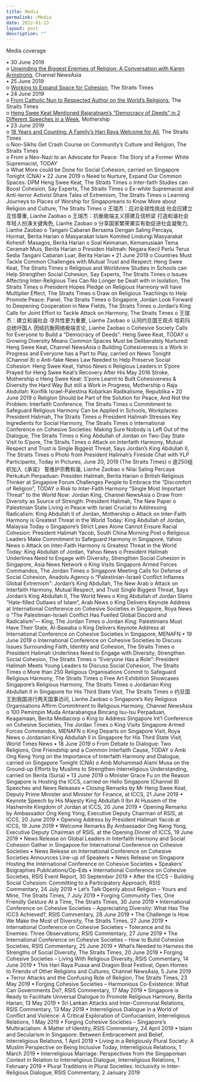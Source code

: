 ```yaml
---
title: Media
permalink: /Media
date: 2022-01-13
layout: post
description: ""
---
```

Media coverage

•	30 June 2019  
o	[Unwinding the Biggest Enemies of Religion: A Conversation with Karen Armstrong](www.channelnewsasia.com/news/singapore/religion-karen-armstrong-unwinding-biggest-enemies-11665658), Channel NewsAsia  
•	25 June 2019  
o	[Working to Expand Space for Cohesion](www.straitstimes.com/opinion/st-editorial/working-to-expand-space-for-cohesion?xtor=CS3-17&utm_source=STSmartphone&utm_medium=share&utm_term=2019-06-26+08%3A21%3A30), The Straits Times  
•	24 June 2019                                                                                     
o	[From Catholic Nun to Respected Author on the World’s Religions](www.straitstimes.com/singapore/from-catholic-nun-to-respected-author-on-the-worlds-religions), The Straits Times  
o	[Heng Swee Keat Mentioned Rajaratnam’s “Democracy of Deeds” in 2 Different Speeches in a Week](https://mothership.sg/2019/06/heng-swee-keat-democracy-of-deeds/), Mothership                                                                               
•	23 June 2019  
o	[18 Years and Counting: A Family’s Hari Raya Welcome for All](https://www.straitstimes.com/singapore/18-years-and-counting-a-familys-hari-raya-welcome-for-all), The Straits Times  
o	Non-Sikhs Get Crash Course on Community’s Culture and Religion, The Straits Times   
o	From a Neo-Nazi to an Advocate for Peace: The Story of a Former White Supremacist, TODAY   
o	What More could be Done for Social Cohesion, carried on Singapore Tonight (CNA)
•	22 June 2019
o	Need to Nurture, Expand Our Common Spaces: DPM Heng Swee Keat, The Straits Times
o	Inter-faith Studies can Boost Cohesion, Say Experts, The Straits Times
o	Ex-white Supremacist and Anti-terror Activist Share Tales of Extremism, The Straits Times
o	Learning Journeys to Places of Worship for Singaporeans to Know More about Religion and Culture, The Straits Times
o	王瑞杰：应对全球性挑战 社会应建立互信尊重, Lianhe Zaobao
o	王瑞杰：抗衡极端主义搭建互信桥梁 打造和谐社会年轻人扮演关键角色, Lianhe Zaobao
o	分享国家繁荣果实有助促进社会凝聚力, Lianhe Zaobao
o	Tangani Cabaran Bersama Dengan Saling Percaya, Hormat, Berita Harian
o	Masyarakat Islam Komited Lindungi Masyarakat Kohesif: Masagos, Berita Harian
o	Soal Keimanan, Kemanusiaan Tema Ceramah Muis, Berita Harian
o	Presiden Halimah: Negara Kecil Perlu Terus Sedia Tangani Cabaran Luar, Berita Harian
•	21 June 2019
o	Countries Must Tackle Common Challenges with Mutual Trust and Respect: Heng Swee Keat, The Straits Times
o	Religious and Worldview Studies in Schools can Help Strengthen Social Cohesion, Say Experts, The Straits Times
o	Issues Affecting Inter-Religious Ties Can No Longer be Dealt with in Isolation, The Straits Times
o	President Hopes Pledge on Religious Harmony will have Multiplier Effect, The Straits Times
o	Draw on Religious Teachings to Help Promote Peace: Panel, The Straits Times
o	Singapore, Jordan Look Forward to Deepening Cooperation in New Fields, The Straits Times
o	Jordan’s King Calls for Joint Effort to Tackle Attack on Harmony, The Straits Times
o	王瑞杰：建立和谐社会 寻共性更为重要, Lianhe Zaobao
o	认同约旦国王观点 哈莉玛总统吁国人 团结抗衡网络极端言论, Lianhe Zaobao
o	Cohesive Society Calls for Everyone to Build a “Democracy of Deeds”: Heng Swee Keat, TODAY
o	Growing Diversity Means Common Spaces Must be Deliberately Nurtured: Heng Swee Keat, Channel NewsAsia
o	Building Cohesiveness is a Work in Progress and Everyone has a Part to Play, carried on News Tonight (Channel 8)
o	Anti-fake News Law Needed to Help Preserve Social Cohesion: Heng Swee Keat, Yahoo News
o	Religious Leaders in S’pore Prayed for Heng Swee Keat’s Recovery After His May 2016 Stroke, Mothership
o	Heng Swee Keat: S’pore Learnt to Built Cohesiveness & Diversity the Hard Way But still a Work in Progress, Mothership
o	Raja Abdullah: Konflik Israel-Palestina Kobarkan Radikalisme, Republika
•	20 June 2019
o	Religion Should be Part of the Solution for Peace, And Not the Problem: Interfaith Conference, The Straits Times
o	Commitment to Safeguard Religious Harmony Can be Applied in Schools, Workplaces: President Halimah, The Straits Times
o	President Halimah Stresses Key Ingredients for Social Harmony, The Straits Times
o	International Conference on Cohesive Societies: Making Sure Nobody is Left Out of the Dialogue, The Straits Times
o	King Abdullah of Jordan on Two-Day State Visit to S’pore, The Straits Times
o	Attack on Interfaith Harmony, Mutual Respect and Trust is Single Biggest Threat, Says Jordan’s King Abdullah II, The Straits Times
o	Photo from President Halimah’s Fireside Chat with YLP Participants, Today in Pictures, June 20, 2019 (The Straits Times)
o	逾250组织加入《承诺》 誓维护宗教和谐, Lianhe Zaobao
o	Nilai Saling Percaya Perkukuh Perpaduan: Presiden Halimah, Berita Harian
o	British Religious Thinker at Singapore Forum Challenges People to Embrace the “Discomfort of Religion”, TODAY
o	Risk to Inter-Faith Harmony “Single Most Important Threat” to the World Now: Jordan King, Channel NewsAsia
o	Draw from Diversity as Source of Strength: President Halimah, The New Paper
o	Palestinian State Living in Peace with Israel Crucial to Addressing Radicalism: King Abdullah II of Jordan, Mothership
o	Attack on Inter-Faith Harmony is Greatest Threat in the World Today: King Abdullah of Jordan, Malaysia Today
o	Singapore’s Strict Laws Alone Cannot Ensure Racial Cohesion: President Halimah Yacob, South China Morning Post
o	Religious Leaders Make Commitment to Safeguard Harmony in Singapore, Yahoo News
o	Attack on Inter-Faith Harmony is Greatest Threat in the World Today: King Abdullah of Jordan, Yahoo News
o	President Halimah Underlines Need to Engage with Diversity, Strengthen Social Cohesion in Singapore, Asia News Network
o	King Visits Singapore Armed Forces Commandos, The Jordan Times
o	Singapore Meeting Calls for Defense of Social Cohesion, Anadolu Agency
o	“Palestinian-Israeli Conflict Inflames Global Extremism”: Jordan’s King Abdullah, The New Arab
o	Attack on Interfaith Harmony, Mutual Respect, and Trust Single Biggest Threat, Says Jordan’s King Abdullah II, The World News
o	King Abdullah of Jordan Slams “Hate-filled Outlaws of Islam”, Arab News
o	King Delivers Keynote Address at International Conference on Cohesive Societies in Singapore, Roya News
o	“The Palestinian-Israeli Conflict Has Fuelled Global Discord and Radicalism”— King, The Jordan Times
o	Jordan King: Palestinians Must Have Their State, Al-Bawaba
o	King Delivers Keynote Address at International Conference on Cohesive Societies in Singapore, MENAFN
•	19 June 2019
o	International Conference on Cohesive Societies to Discuss Issues Surrounding Faith, Identity and Cohesion, The Straits Times
o	President Halimah Underlines Need to Engage with Diversity, Strengthen Social Cohesion, The Straits Times
o	“Everyone Has a Role”: President Halimah Meets Young Leaders to Discuss Social Cohesion, The Straits Times
o	More than 250 Religious Organisations Commit to Safeguard Religious Harmony, The Straits Times
o	Free Art Exhibition Showcases Singapore’s Religious Harmony, The Straits Times
o	Jordanian King Abdullah II in Singapore for His Third State Visit, The Straits Times
o	约旦国王到我国进行两天国事访问, Lianhe Zaobao
o	Singapore’s Key Religious Organisations Affirm Commitment to Religious Harmony, Channel NewsAsia
o	100 Pemimpin Muda Antarabangsa Bincang Isu-Isu Perpaduan, Keagamaan, Berita Mediacorp
o	King to Address Singapore Int’l Conference on Cohesive Societies, The Jordan Times
o	King Visits Singapore Armed Forces Commandos, MENAFN
o	King Departs on Singapore Visit, Roya News
o	Jordanian King Abdullah II in Singapore for His Third State Visit, World Times News
•	18 June 2019
o	From Debate to Dialogue: Two Religions, One Friendship and a Common Interfaith Cause, TODAY
o	Amb Ong Keng Yong on the Importance of Interfaith Harmony and Dialogue, carried on Singapore Tonight (CNA)
o	Amb Mohammad Alami Musa on the Ground-up Efforts by Muslims to Strengthen Interreligious Understanding, carried on Berita (Suria)
•	13 June 2019
o	Minister Grace Fu on the Reason Singapore is Hosting the ICCS, carried on Hello Singapore (Channel 8)
Speeches and News Releases
•	Closing Remarks by Mr Heng Swee Keat, Deputy Prime Minister and Minister for Finance, at ICCS, 21 June 2019
•	Keynote Speech by His Majesty King Abdullah II Ibn Al Hussein of the Hashemite Kingdom of Jordan at ICCS, 20 June 2019
•	Opening Remarks by Ambassador Ong Keng Yong, Executive Deputy Chairman of RSIS, at ICCS, 20 June 2019
•	Opening Address by President Halimah Yacob at ICCS, 19 June 2019
•	Welcome Remarks By Ambassador Ong Keng Yong, Executive Deputy Chairman of RSIS, at the Opening Dinner of ICCS, 19 June 2019
•	News Release on Global Leaders in Interfaith Harmony and Social Cohesion Gather in Singapore for International Conference on Cohesive Societies
•	News Release on International Conference on Cohesive Societies Announces Line-up of Speakers
•	News Release on Singapore Hosting the International Conference on Cohesive Societies
•	Speakers’ Biographies
Publications/Op-Eds
•	International Conference on Cohesive Societies, RSIS Event Report, 30 September 2019
•	After the ICCS – Building Social Cohesion: Committing to a Participatory Approach, RSIS Commentary, 24 July 2019
•	Let’s Talk Openly about Religion – Yours and Mine, The Straits Times, 7 July 2019
•	Forging Community Ties, One Friendly Gesture At a Time, The Straits Times, 30 June 2019
•	International Conference on Cohesive Societies – Appreciating Diversity: What Has The ICCS Achieved?, RSIS Commentary, 28 June 2019
•	The Challenge is How We Make the Most of Diversity, The Straits Times, 27 June 2019
•	International Conference on Cohesive Societies – Tolerance and its Enemies: Three Observations, RSIS Commentary, 27 June 2019
•	The International Conference on Cohesive Societies – How to Build Cohesive Societies, RSIS Commentary, 25 June 2019
•	What’s Needed to Harness the Strengths of Social Diversity, The Straits Times, 20 June 2019
•	Forging Cohesive Societies – Living With Religious Diversity, RSIS Commentary, 14 June 2019
•	This Hari Raya Puasa and Dragon Boat Festival, Open Homes to Friends of Other Religions and Cultures, Channel NewsAsia, 5 June 2019
•	Terror Attacks and the Confusing Role of Religion, The Straits Times, 23 May 2019
•	Forging Cohesive Societies – Harmonious Co-Existence: What Can Governments Do?, RSIS Commentary, 17 May 2019
•	Singapore is Ready to Facilitate Universal Dialogue to Promote Religious Harmony, Berita Harian, 13 May 2019
•	Sri Lankan Attacks and Inter-Communal Relations, RSIS Commentary, 13 May 2019
•	Interreligious Dialogue in a World of Conflict and Violence: A Critical Exploration of Confucianism, Interreligious Relations, 1 May 2019
•	Forging Cohesive Societies – Singapore’s Multiracialism: A Matter of Identity, RSIS Commentary, 24 April 2019
•	Islam and Secularism in Singapore: Between Embracement and Belief, Interreligious Relations, 1 April 2019
•	Living in a Religiously Plural Society: A Muslim Perspective on Being Inclusive Today, Interreligious Relations, 1 March 2019
•	Interreligious Marriage: Perspectives from the Singaporean Context in Relation to Interreligious Dialogue, Interreligious Relations, 1 February 2019
•	Plural Traditions in Plural Societies: Inclusivity in Inter-Religious Dialogue, RSIS Commentary, 2 January 2019